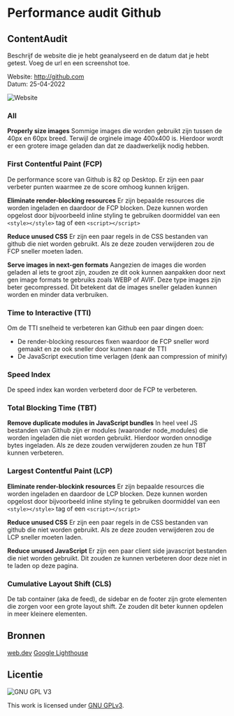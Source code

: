 # Performance audit Github
<!-- Geef je project een titel en schrijf in één zin wat het is -->


## ContentAudit
Beschrijf de website die je hebt geanalyseerd en de datum dat je hebt getest. Voeg de url en een screenshot toe. 

Website: http://github.com  
Datum: 25-04-2022  

![Website](https://user-images.githubusercontent.com/30351629/165062244-42a19ceb-b96e-43e4-96ad-4c762eae3f6c.png)


### All

**Properly size images**
Sommige images die worden gebruikt zijn tussen de 40px en 60px breed. Terwijl de orginele image 400x400 is. Hierdoor wordt er een grotere image geladen dan dat ze daadwerkelijk nodig hebben.

### First Contentful Paint (FCP)
De performance score van Github is 82 op Desktop. Er zijn een paar verbeter punten waarmee ze de score omhoog kunnen krijgen.

**Eliminate render-blocking resources**
Er zijn bepaalde resources die worden ingeladen en daardoor de FCP blocken. Deze kunnen worden opgelost door bijvoorbeeld inline styling te gebruiken doormiddel van een ```<style></style>``` tag of een ```<script></script>```

**Reduce unused CSS**
Er zijn een paar regels in de CSS bestanden van github die niet worden gebruikt. Als ze deze zouden verwijderen zou de FCP sneller moeten laden.

**Serve images in next-gen formats**
Aangezien de images die worden geladen al iets te groot zijn, zouden ze dit ook kunnen aanpakken door next gen image formats te gebruiks zoals WEBP of AVIF. Deze type images zijn beter gecompressed. Dit betekent dat de images sneller geladen kunnen worden en minder data verbruiken.


### Time to Interactive (TTI)
Om de TTI snelheid te verbeteren kan Github een paar dingen doen:

- De render-blocking resources fixen waardoor de FCP sneller word gemaakt en ze ook sneller door kunnen naar de TTI
- De JavaScript execution time verlagen (denk aan compression of minify)

### Speed Index
De speed index kan worden verbeterd door de FCP te verbeteren.

### Total Blocking Time (TBT)

**Remove duplicate modules in JavaScript bundles**
In heel veel JS bestanden van Github zijn er modules (waaronder node_modules) die worden ingeladen die niet worden gebruikt. Hierdoor worden onnodige bytes ingeladen. Als ze deze zouden verwijderen zouden ze hun TBT kunnen verbeteren.


### Largest Contentful Paint (LCP)
**Eliminate render-blockink resources**
Er zijn bepaalde resources die worden ingeladen en daardoor de LCP blocken. Deze kunnen worden opgelost door bijvoorbeeld inline styling te gebruiken doormiddel van een ```<style></style>``` tag of een ```<script></script>```

**Reduce unused CSS**
Er zijn een paar regels in de CSS bestanden van github die niet worden gebruikt. Als ze deze zouden verwijderen zou de LCP sneller moeten laden.

**Reduce unused JavaScript**
Er zijn een paar client side javascript bestanden die niet worden gebruikt. Dit zouden ze kunnen verbeteren door deze niet in te laden op deze pagina.

### Cumulative Layout Shift (CLS)
De tab container (aka de feed), de sidebar en de footer zijn grote elementen die zorgen voor een grote layout shift. Ze zouden dit beter kunnen opdelen in meer kleinere elementen.


## Bronnen
[web.dev](https://web.dev/)
[Google Lighthouse](https://developers.google.com/web/tools/lighthouse)

## Licentie

![GNU GPL V3](https://www.gnu.org/graphics/gplv3-127x51.png)

This work is licensed under [GNU GPLv3](./LICENSE).
